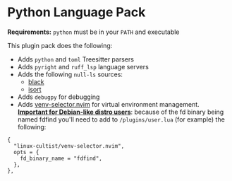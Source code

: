# Python Language Pack

**Requirements:** `python` must be in your `PATH` and executable

This plugin pack does the following:

- Adds `python` and `toml` Treesitter parsers
- Adds `pyright` and `ruff_lsp` language servers
- Adds the following `null-ls` sources:
  - [black](https://pypi.org/project/black/)
  - [isort](https://pypi.org/project/isort/)
- Adds `debugpy` for debugging
- Adds [venv-selector.nvim](https://github.com/linux-cultist/venv-selector.nvim) for virtual environment management. [**Important for Debian-like distro users**](https://github.com/linux-cultist/venv-selector.nvim/issues/6): because of the fd binary being named fdfind you'll need to add to `/plugins/user.lua` (for example) the following:
```
{
  "linux-cultist/venv-selector.nvim",
  opts = {
    fd_binary_name = "fdfind",
  },
},
```
